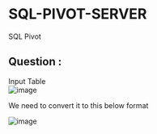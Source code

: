 # SQL-PIVOT-SERVER



SQL Pivot


## Question : 
Input Table  
![image](https://user-images.githubusercontent.com/109715578/216524035-5997227f-f781-4096-b69d-829aabeee796.png)


We need to convert it to this below format

![image](https://user-images.githubusercontent.com/109715578/216524091-4a9edeca-993c-4325-9a1f-731cfa92746a.png)








 





 

